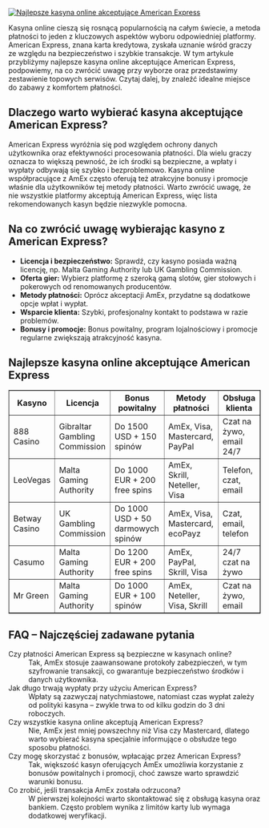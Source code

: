 [![Najlepsze kasyna online akceptujące American Express](https://123-caf.pages.dev/gitsignup.png)](https://vrmoo.ru/Bt82HjjY)

<div>     <p>Kasyna online cieszą się rosnącą popularnością na całym świecie, a metoda płatności to jeden z kluczowych aspektów wyboru odpowiedniej platformy. American Express, znana karta kredytowa, zyskała uznanie wśród graczy ze względu na bezpieczeństwo i szybkie transakcje. W tym artykule przybliżymy najlepsze kasyna online akceptujące American Express, podpowiemy, na co zwrócić uwagę przy wyborze oraz przedstawimy zestawienie topowych serwisów. Czytaj dalej, by znaleźć idealne miejsce do zabawy z komfortem płatności.</p>        <h2>Dlaczego warto wybierać kasyna akceptujące American Express?</h2>     <p>American Express wyróżnia się pod względem ochrony danych użytkownika oraz efektywności procesowania płatności. Dla wielu graczy oznacza to większą pewność, że ich środki są bezpieczne, a wpłaty i wypłaty odbywają się szybko i bezproblemowo. Kasyna online współpracujące z AmEx często oferują też atrakcyjne bonusy i promocje właśnie dla użytkowników tej metody płatności. Warto zwrócić uwagę, że nie wszystkie platformy akceptują American Express, więc lista rekomendowanych kasyn będzie niezwykle pomocna.</p>        <h2>Na co zwrócić uwagę wybierając kasyno z American Express?</h2>     <ul>       <li><strong>Licencja i bezpieczeństwo:</strong> Sprawdź, czy kasyno posiada ważną licencję, np. Malta Gaming Authority lub UK Gambling Commission.</li>       <li><strong>Oferta gier:</strong> Wybierz platformę z szeroką gamą slotów, gier stołowych i pokerowych od renomowanych producentów.</li>       <li><strong>Metody płatności:</strong> Oprócz akceptacji AmEx, przydatne są dodatkowe opcje wpłat i wypłat.</li>       <li><strong>Wsparcie klienta:</strong> Szybki, profesjonalny kontakt to podstawa w razie problemów.</li>       <li><strong>Bonusy i promocje:</strong> Bonus powitalny, program lojalnościowy i promocje regularne zwiększają atrakcyjność kasyna.</li>     </ul>        <h2>Najlepsze kasyna online akceptujące American Express</h2>     <table border="1" cellspacing="0" cellpadding="8">       <thead>         <tr>           <th>Kasyno</th>           <th>Licencja</th>           <th>Bonus powitalny</th>           <th>Metody płatności</th>           <th>Obsługa klienta</th>         </tr>       </thead>       <tbody>         <tr>           <td>888 Casino</td>           <td>Gibraltar Gambling Commission</td>           <td>Do 1500 USD + 150 spinów</td>           <td>AmEx, Visa, Mastercard, PayPal</td>           <td>Czat na żywo, email 24/7</td>         </tr>         <tr>           <td>LeoVegas</td>           <td>Malta Gaming Authority</td>           <td>Do 1000 EUR + 200 free spins</td>           <td>AmEx, Skrill, Neteller, Visa</td>           <td>Telefon, czat, email</td>         </tr>         <tr>           <td>Betway Casino</td>           <td>UK Gambling Commission</td>           <td>Do 1000 USD + 50 darmowych spinów</td>           <td>AmEx, Visa, Mastercard, ecoPayz</td>           <td>Czat, email, telefon</td>         </tr>         <tr>           <td>Casumo</td>           <td>Malta Gaming Authority</td>           <td>Do 1200 EUR + 200 free spins</td>           <td>AmEx, PayPal, Skrill, Visa</td>           <td>24/7 czat na żywo</td>         </tr>         <tr>           <td>Mr Green</td>           <td>Malta Gaming Authority</td>           <td>Do 1000 EUR + 100 spinów</td>           <td>AmEx, Neteller, Visa, Skrill</td>           <td>Czat na żywo, email</td>         </tr>       </tbody>     </table>        <h2>FAQ – Najczęściej zadawane pytania</h2>     <dl>       <dt>Czy płatności American Express są bezpieczne w kasynach online?</dt>       <dd>Tak, AmEx stosuje zaawansowane protokoły zabezpieczeń, w tym szyfrowanie transakcji, co gwarantuje bezpieczeństwo środków i danych użytkownika.</dd>          <dt>Jak długo trwają wypłaty przy użyciu American Express?</dt>       <dd>Wpłaty są zazwyczaj natychmiastowe, natomiast czas wypłat zależy od polityki kasyna – zwykle trwa to od kilku godzin do 3 dni roboczych.</dd>          <dt>Czy wszystkie kasyna online akceptują American Express?</dt>       <dd>Nie, AmEx jest mniej powszechny niż Visa czy Mastercard, dlatego warto wybierać kasyna specjalnie informujące o obsłudze tego sposobu płatności.</dd>          <dt>Czy mogę skorzystać z bonusów, wpłacając przez American Express?</dt>       <dd>Tak, większość kasyn oferujących AmEx umożliwia korzystanie z bonusów powitalnych i promocji, choć zawsze warto sprawdzić warunki bonusu.</dd>          <dt>Co zrobić, jeśli transakcja AmEx została odrzucona?</dt>       <dd>W pierwszej kolejności warto skontaktować się z obsługą kasyna oraz bankiem. Często problem wynika z limitów karty lub wymaga dodatkowej weryfikacji.</dd>     </dl>   </div>